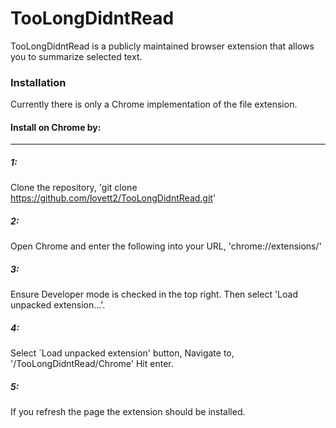 # TooLongDidntRead
TooLongDidntRead is a publicly maintained browser extension that allows you to summarize selected text.

### Installation
Currently there is only a Chrome implementation of the file extension. 

#### Install on Chrome by:
--------------

##### 1:
Clone the repository,
'git clone https://github.com/lovett2/TooLongDidntRead.git'

##### 2:
Open Chrome and enter the following into your URL,
'chrome://extensions/'

##### 3:
Ensure Developer mode is checked in the top right. Then select 'Load unpacked extension...'.

##### 4:
Select `Load unpacked extension' button,
Navigate to,
'/TooLongDidntRead/Chrome'
Hit enter.

##### 5:
If you refresh the page the extension should be installed.
